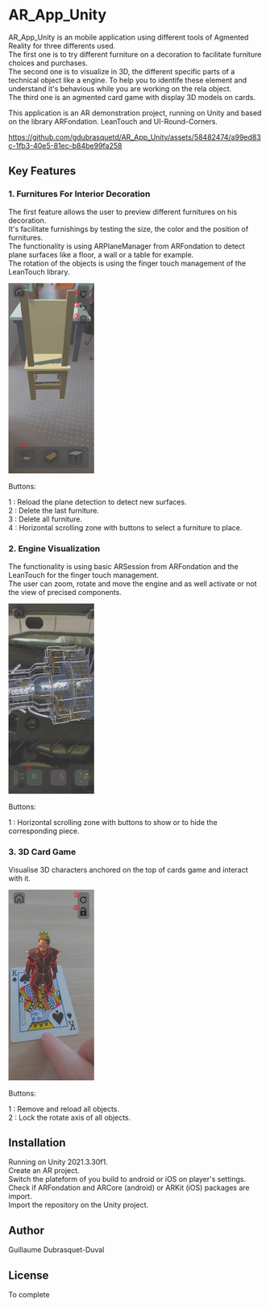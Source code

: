 # AR_App_Unity

AR_App_Unity is an mobile application using different tools of Agmented Reality for three differents used.  <br/>
The first one is to try different furniture on a decoration to facilitate furniture choices and purchases.  <br/>
The second one is to visualize in 3D, the different specific parts of a technical object like a engine. To help you to identife these element and understand it's behavious while you are working on the rela object.   <br/>
The third one is an agmented card game with display 3D models on cards. <br/>

This application is an AR demonstration project, running on Unity and based on the library ARFondation. LeanTouch and UI-Round-Corners. <br/>


https://github.com/gdubrasquetd/AR_App_Unity/assets/58482474/a99ed83c-1fb3-40e5-81ec-b84be99fa258


## Key Features

### 1. Furnitures For Interior Decoration

The first feature allows the user to preview different furnitures on his decoration. <br/>
It's facilitate furnishings by testing the size, the color and the position of furnitures. <br/>
The functionality is using ARPlaneManager from ARFondation to detect plane surfaces like a floor, a wall or a table for example. <br/>
The rotation of the objects is using the finger touch management of the LeanTouch library. <br/>

<img src="https://github.com/gdubrasquetd/AR_App_Unity/blob/main/FurnitureImage.jpg" width="170"/>

Buttons: <br/>

1 : Reload the plane detection to detect new surfaces. <br/>
2 : Delete the last furniture. <br/>
3 : Delete all furniture. <br/>
4 : Horizontal scrolling zone with buttons to select a furniture to place. <br/>

### 2. Engine Visualization

The functionality is using basic ARSession from ARFondation and the LeanTouch for the finger touch management. <br/>
The user can zoom, rotate and move the engine and as well activate or not the view of precised components. <br/>

<img src="https://github.com/gdubrasquetd/AR_App_Unity/blob/main/EngineImage.jpg" width="170"/>

Buttons: <br/>

1 : Horizontal scrolling zone with buttons to show or to hide the corresponding piece. <br/>

### 3. 3D Card Game

Visualise 3D characters anchored on the top of cards game and interact with it. <br/>

<img src="https://github.com/gdubrasquetd/AR_App_Unity/blob/main/CardImage.jpg" width="170"/>

Buttons: <br/>

1 : Remove and reload all objects. <br/>
2 : Lock the rotate axis of all objects. <br/>

## Installation

Running on Unity 2021.3.30f1. <br/>
Create an AR project. <br/>
Switch the plateform of you build to android or iOS on player's settings. <br/>
Check if ARFondation and ARCore (android) or ARKit (iOS) packages are import. <br/>
Import the repository on the Unity project. <br/>

## Author

Guillaume Dubrasquet-Duval

## License

To complete
